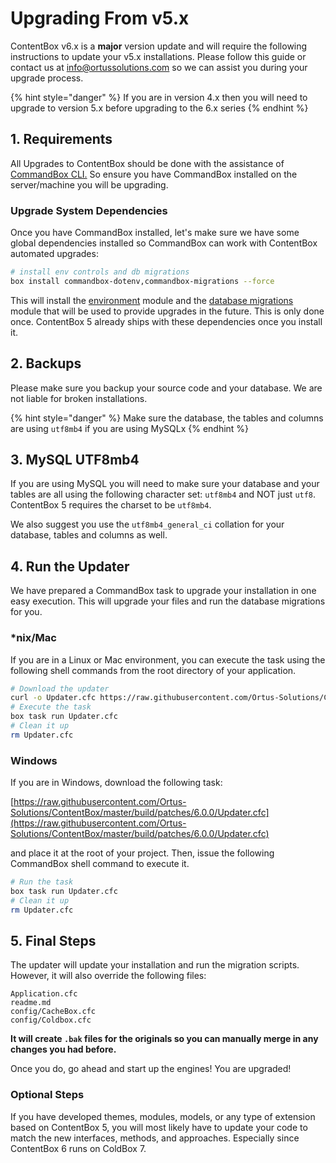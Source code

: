 # Upgrading From v5.x

ContentBox v6.x is a **major** version update and will require the following instructions to update your v5.x installations. Please follow this guide or contact us at [info@ortussolutions.com](mailto:info@ortussolutions.com) so we can assist you during your upgrade process.

{% hint style="danger" %}
If you are in version 4.x then you will need to upgrade to version 5.x before upgrading to the 6.x series&#x20;
{% endhint %}

## 1. Requirements

All Upgrades to ContentBox should be done with the assistance of [CommandBox CLI.](https://www.ortussolutions.com/products/commandbox) So ensure you have CommandBox installed on the server/machine you will be upgrading.

### Upgrade System Dependencies

Once you have CommandBox installed, let's make sure we have some global dependencies installed so CommandBox can work with ContentBox automated upgrades:

```bash
# install env controls and db migrations
box install commandbox-dotenv,commandbox-migrations --force
```

This will install the [environment](https://forgebox.io/view/commandbox-dotenv) module and the [database migrations](https://forgebox.io/view/commandbox-migrations) module that will be used to provide upgrades in the future.  This is only done once. ContentBox 5 already ships with these dependencies once you install it.

## 2. Backups

Please make sure you backup your source code and your database. We are not liable for broken installations.

{% hint style="danger" %}
Make sure the database, the tables and columns are using `utf8mb4` if you are using MySQLx
{% endhint %}

## 3. MySQL UTF8mb4

If you are using MySQL you will need to make sure your database and your tables are all using the following character set: `utf8mb4` and NOT just `utf8`.  ContentBox 5 requires the charset to be `utf8mb4`.&#x20;

We also suggest you use the `utf8mb4_general_ci` collation for your database, tables and columns as well.

## 4. Run the Updater

We have prepared a CommandBox task to upgrade your installation in one easy execution.  This will upgrade your files and run the database migrations for you.

### \*nix/Mac

If you are in a Linux or Mac environment, you can execute the task using the following shell commands from the root directory of your application.

```bash
# Download the updater
curl -o Updater.cfc https://raw.githubusercontent.com/Ortus-Solutions/ContentBox/master/build/patches/6.0.0/Updater.cfc
# Execute the task
box task run Updater.cfc
# Clean it up
rm Updater.cfc
```

### Windows

If you are in Windows, download the following task:

[https://raw.githubusercontent.com/Ortus-Solutions/ContentBox/master/build/patches/6.0.0/Updater.cfc](https://raw.githubusercontent.com/Ortus-Solutions/ContentBox/master/build/patches/6.0.0/Updater.cfc)

and place it at the root of your project. Then, issue the following CommandBox shell command to execute it.

```bash
# Run the task
box task run Updater.cfc
# Clean it up
rm Updater.cfc
```

## 5. Final Steps

The updater will update your installation and run the migration scripts. However, it will also override the following files:

```
Application.cfc
readme.md
config/CacheBox.cfc
config/Coldbox.cfc
```

**It will create `.bak` files for the originals so you can manually merge in any changes you had before.**&#x20;

Once you do, go ahead and start up the engines! You are upgraded!

### Optional Steps

If you have developed themes, modules, models, or any type of extension based on ContentBox 5, you will most likely have to update your code to match the new interfaces, methods, and approaches.  Especially since ContentBox 6 runs on ColdBox 7.



